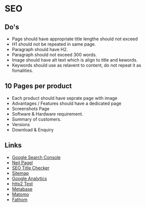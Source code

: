 # SEO

## Do's

- Page should have appropriate title lengthe should not exceed
- H1 should not be repeated in same page.
- Paragraph should have H2.
- Paragraph should not exceed 300 words.
- Image should have alt text which is align to title and kewords.
- Keywords should use as relavent to content, do not repeat it as fomalities.

## 10 Pages per product

- Each product should have seprate page with image
- Advantages / Features should have a dedicated page
- Screenshots Page
- Software & Hardware requirement.
- Summary of customers.
- Versions
- Download & Enquiry

## Links

- [Google Search Console](https://search.google.com/search-console/about)
- [Neil Pagel](https://neilpatel.com/)
- [SEO Title Checker](https://serpsim.com/)
- [Sitemap](https://www.xml-sitemaps.com/)
- [Google Analytics](https://analytics.google.com/)
- [http2 Test](https://www.dareboost.com/en/website-speed-test-http2-vs-http1)
- [Metabase](https://www.metabase.com/learn/index)
- [Matomo](https://matomo.org/)
- [Fathom](https://usefathom.com/)
